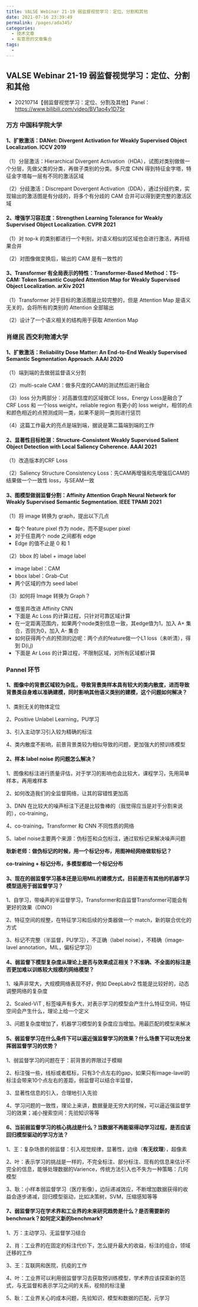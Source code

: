 ```yaml
---
title: VALSE Webinar 21-19 弱监督视觉学习：定位、分割和其他
date: 2021-07-16 23:39:49
permalink: /pages/ada345/
categories:
  - 技术文章
  - 有意思的文章集合
tags:
  - 
---
```

## VALSE Webinar 21-19 弱监督视觉学习：定位、分割和其他

- 20210714【弱监督视觉学习：定位、分割及其他】Panel：https://www.bilibili.com/video/BV1ao4y1D7Sr

### 万方 中国科学院大学

#### 1、扩散激活：DANet: Divergent Activation for Weakly Supervised Object Localization. ICCV 2019

（1）分层激活：Hierarchical Divergent Activation（HDA），试图对类别做做一个分层，先做父类的分类，再做子类别的分类。多尺度 CNN 得到特征金字塔，特征金字塔每一层有不同的激活区域

（2）分歧激活：Discrepant Dovergent Activation（DDA），通过分歧约束，实现输出的激活图是有分歧的，将多个有分歧的 CAM 合并可以得到更完整的激活区域

#### 2、增强学习容忍度：Strengthen Learning Tolerance for Weakly Supervised Object Localization. CVPR 2021

（1）对 top-k 的类别都进行一个判别，对语义相似的区域也会进行激活，再将结果合并

（2）对图像做变换后，输出的 CAM 是有一致性的

#### 3、Transformer 有全局表示的特性：Transformer-Based Method：TS-CAM: Token Semantic Coupled Attention Map for Weakly Supervised Object Localization. arXiv 2021

（1）Transformer 对于目标的激活图是比较完整的，但是 Attention Map 是语义无关的，会将所有的类别的 Attention 全部输出

（2）设计了一个语义相关的结构用于获取 Attention Map

### 肖继民 西交利物浦大学

#### 1、扩散激活：Reliability Dose Matter: An End-to-End Weakly Supervised Semantic Segmentation Approach. AAAI 2020

（1）端到端的去做弱监督语义分割

（2）multi-scale CAM：做多尺度的CAM的测试然后进行融合

（3）loss 分为两部分：对高置信度的区域做CE loss，Energy Loss是融合了 CRF Loss 和 一个loss weight，reliable region 有更小的 loss weight，相邻的点和颜色相近的点预测成同一类，如果不是同一类则进行惩罚

（4）这篇工作最大的亮点是端到端，据说是第二篇端到端的工作

#### 2、显著性目标检测：Structure-Consistent Weakly Supervised Salient Object Detection with Local Saliency Coherence. AAAI 2021

（1）改造版本的CRF Loss

（2）Saliency Structure Consistency Loss：先CAM再增强和先增强后CAM的结果做一个一致性 loss，与SEAM一致

#### 3、图模型做弱监督分割：Affinity Attention Graph Neural Network for Weakly Supervised Semantic Segmentation. IEEE TPAMI 2021

（1）将 image 转换为 graph，提出以下几点

- 每个 feature pixel 作为 node，而不是super pixel
- 对于任意两个 node 之间都有 edge
- Edge 的值不止是 0  和 1

（2）bbox 的 label  + image label 

- image label：CAM
- bbox label：Grab-Cut 
- 两个区域的作为 seed label

（3）如何将 Image 转换为 Graph？

- 借鉴并改进 Affinity CNN
- 下面是 Ac Loss 的计算过程，只针对可靠区域计算
- 在一定距离范围内，如果两个node类别信息一致，其edge值为1，加入 A+ 集合，否则为0，加入 A- 集合
- 如何获得两个点的预测的边呢：两个点的feature做一个L1 loss（未听清），得到 D(i,j) 
- 下面是 Ar Loss 的计算过程，不限制区域，对所有区域都计算



### Pannel 环节

#### 1、图像中的背景区域较为杂乱，导致背景类样本具有较大的类内散度，进而导致背景类自身难以准确建模，同时影响其他语义类别的建模，这个问题如何解决？

1、类别无关的物体定位

2、Positive Unlabel Learning，PU学习

3、引入主动学习引入较为精确的标注

4、类内散度不影响，前景背景类较为相似导致的问题，更加强大的预训练模型

#### 2、样本 label noise 的问题怎么解决？

1、图像和标注进行质量评估，对于学习的影响也会比较大，课程学习，先用简单样本，再用难样本

2、如何改造我们的全监督网络，让其的容错性更加高

3、DNN 在比较大的噪声标注下还是比较鲁棒的（我觉得应当是对于分割来说的），co-training，

4、co-training，Transformer 和 CNN 不同性质的网络

5、label noise主要两个来源：伪标签和众包标注，通过软标记来解决噪声问题

**耿新老师：做伪标记的时候，用一个标记分布，用图神经网络做软标记？**

**co-training + 标记分布，多模型都给一个标记分布**

#### 3、现在的弱监督学习基本还是沿用MIL的建模方式，目前是否有其他的机器学习模型适用于弱监督学习？

1、自学习，带噪声的半监督学习，Transformer和自监督Transformer可能会有更好的效果（DINO）

2、特征空间的规整，在特征学习和后续的分类器做一个 match，新的联合优化的方式

3、标记不完整（半监督，PU学习），不正确（label noise），不精确（image-lavel annotation，MIL，偏标记学习）

#### 4、弱监督下模型复杂度从理论上是否与效果成正相关？不准确、不全面的标注是否更加难以训练较大规模的网络模型？

1、噪声非常大，大规模网络表现不好，例如 DeepLabv2 性能是比较好的，动态调整网络的复杂度

2、Scaled-ViT , 标签噪声有多大，对表示学习的模型会产生什么特征空间，特征空间会产生什么，理论上给一个定义

3、问题复杂度增加了，机器学习模型的复杂度应当增加。用最匹配的模型来解决

#### 5、弱监督学习在什么条件下可以逼近强监督学习的效果？什么场景下可以充分发挥弱监督学习的优势？

1、弱监督学习的问题在于：前背景的界限过于模糊

2、标注强一些，线标或者框标，只有3个点左右的gap，如果只有image-lavel的标注会带来10个点左右的差距，弱监督可以结合半监督，

3、显著性信息的引入，合理地引入先验

4、学习问题的一致性，理论上来讲，数据量是无穷大的时候，可以逼近强监督学习的效果；减小搜索空间：先验知识等等

#### 6、当前弱监督学习的核心挑战是什么？当数据不再能驱得动学习过程，是否应该回归模型驱动的学习方法？

1、王：复杂场景的弱监督：引入视觉规律，显著性，边缘（**有无纹理**），超像素

2、叶：表示学习的挑战是一样的，不完全标注、部分标注、现有的信息来估计不完全的信息，能够处理数据的Varience，传统方法引入也不失为一种策略：几何模型

3、耿：小样本弱监督学习（医疗影像），边际递减效应，不断增加数据获得的收益会逐步递减，回归模型驱动，比如决策树，SVM，压缩感知等等

#### 7、弱监督学习在学术界和工业界的未来研究趋势是什么？是否需要新的benchmark？如何定义新的benchmark?

1、万：主动学习、无监督学习结合

2、肖：工业界的在固定的标注代价下，怎么提升最大的收益，标注的组合，领域迁移的工作

3、王：互联网和医院，抗疫的工作

4、叶：工业界可以利用弱监督学习去获取预训练模型，学术界应该探索新的范式，与无监督和表示学习之间的关系，视频的标注量

5、耿：工业界关心的成本问题，先验知识，模型和数据的匹配，元学习